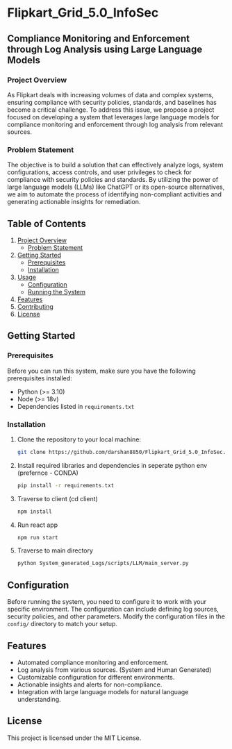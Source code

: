 # Flipkart_Grid_5.0_InfoSec

## Compliance Monitoring and Enforcement through Log Analysis using Large Language Models

### Project Overview

As Flipkart deals with increasing volumes of data and complex systems, ensuring compliance with security policies, standards, and baselines has become a critical challenge. To address this issue, we propose a project focused on developing a system that leverages large language models for compliance monitoring and enforcement through log analysis from relevant sources.

### Problem Statement

The objective is to build a solution that can effectively analyze logs, system configurations, access controls, and user privileges to check for compliance with security policies and standards. By utilizing the power of large language models (LLMs) like ChatGPT or its open-source alternatives, we aim to automate the process of identifying non-compliant activities and generating actionable insights for remediation.

## Table of Contents

1. [Project Overview](#project-overview)
   - [Problem Statement](#problem-statement)
2. [Getting Started](#getting-started)
   - [Prerequisites](#prerequisites)
   - [Installation](#installation)
3. [Usage](#usage)
   - [Configuration](#configuration)
   - [Running the System](#running-the-system)
4. [Features](#features)
5. [Contributing](#contributing)
6. [License](#license)

## Getting Started

### Prerequisites

Before you can run this system, make sure you have the following prerequisites installed:

- Python (>= 3.10)
- Node (>= 18v)
- Dependencies listed in `requirements.txt`

### Installation

1. Clone the repository to your local machine:

   ```bash
   git clone https://github.com/darshan8850/Flipkart_Grid_5.0_InfoSec.git

2. Install required libraries and dependencies in seperate python env (prefernce - CONDA)

    ```bash
    pip install -r requirements.txt

3. Traverse to client  (cd client)

    ```bash
    npm install 

4. Run react app 

    ```bash
    npm run start

4. Traverse to main directory 

    ```bash
    python System_generated_Logs/scripts/LLM/main_server.py


## Configuration

Before running the system, you need to configure it to work with your specific environment. The configuration can include defining log sources, security policies, and other parameters. Modify the configuration files in the `config/` directory to match your setup.


## Features

- Automated compliance monitoring and enforcement.
- Log analysis from various sources. (System and Human Generated)
- Customizable configuration for different environments.
- Actionable insights and alerts for non-compliance.
- Integration with large language models for natural language understanding.

## License
This project is licensed under the MIT License.
